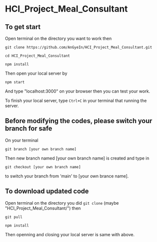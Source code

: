 # HCI_Project_Meal_Consultant

## To get start
Open terminal on the directory you want to work then

`git clone https://github.com/AnGyeIn/HCI_Project_Meal_Consultant.git`

`cd HCI_Project_Meal_Consultant`

`npm install`

Then open your local server by

`npm start`

And type "localhost:3000" on your browser then you can test your work.

To finish your local server, type `Ctrl+C` in your terminal that running the server.

## Before modifying the codes, please switch your branch for safe
On your terminal

`git branch [your own branch name]`

Then new branch named [your own branch name] is created and type in

`git checkout [your own branch name]`

to switch your branch from 'main' to [your own brance name].

## To download updated code
Open terminal on the directory you did `git clone` (maybe "HCI_Project_Meal_Consultant/") then

`git pull`

`npm install`

Then openning and closing your local server is same with above.
